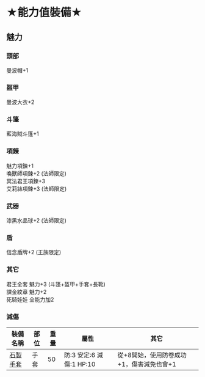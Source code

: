 # ★能力值裝備★
## 魅力
### 頭部
曼波帽+1
### 盔甲
曼波大衣+2
### 斗篷
藍海賊斗篷+1
### 項鍊
魅力項鍊+1\
喚獸師項鍊+2 (法師限定)\
冥法君王項鍊+3\
艾莉絲項鍊+3 (法師限定)
### 武器
漆黑水晶球+2 (法師限定)
### 盾
信念盾牌+2 (王族限定)
### 其它
君王全套 魅力+3 (斗篷+盔甲+手套+長靴)\
課金紋章 魅力+2\
死騎娃娃 全能力加2

### 減傷
|裝備名稱|部位|重量|屬性|其它|
|---|---|---|---|---|
|<a href="https://loalineage.com/armor/21290/%E7%9F%B3%E8%A3%BD%E6%89%8B%E5%A5%97">石製手套</a>|手套|50|防:3 安定:6 減傷:1 HP:10|從+8開始，使用防卷成功+1，傷害減免也會+1|
